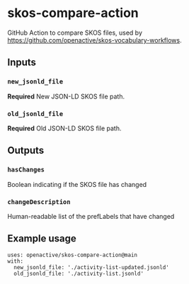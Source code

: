 # skos-compare-action
GitHub Action to compare SKOS files, used by https://github.com/openactive/skos-vocabulary-workflows.

## Inputs

### `new_jsonld_file`

**Required** New JSON-LD SKOS file path.

### `old_jsonld_file`

**Required** Old JSON-LD SKOS file path.

## Outputs

### `hasChanges`

Boolean indicating if the SKOS file has changed

### `changeDescription`

Human-readable list of the prefLabels that have changed


## Example usage

```
uses: openactive/skos-compare-action@main
with:
  new_jsonld_file: './activity-list-updated.jsonld'
  old_jsonld_file: './activity-list.jsonld'
```
